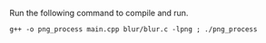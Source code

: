 Run the following command to compile and run.
```
g++ -o png_process main.cpp blur/blur.c -lpng ; ./png_process
```
